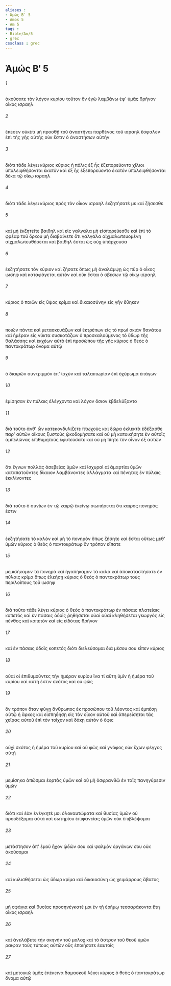```yaml
---
aliases : 
- Ἀμώς Βʹ 5
- Amos 5
- Am 5
tags : 
- Bible/Am/5
- grec
cssclass : grec
---
```


# Ἀμώς Βʹ 5

###### 1
ἀκούσατε τὸν λόγον κυρίου τοῦτον ὃν ἐγὼ λαμβάνω ἐφ' ὑμᾶς θρῆνον οἶκος ισραηλ
###### 2
ἔπεσεν οὐκέτι μὴ προσθῇ τοῦ ἀναστῆναι παρθένος τοῦ ισραηλ ἔσφαλεν ἐπὶ τῆς γῆς αὐτῆς οὐκ ἔστιν ὁ ἀναστήσων αὐτήν
###### 3
διότι τάδε λέγει κύριος κύριος ἡ πόλις ἐξ ἧς ἐξεπορεύοντο χίλιοι ὑπολειφθήσονται ἑκατόν καὶ ἐξ ἧς ἐξεπορεύοντο ἑκατόν ὑπολειφθήσονται δέκα τῷ οἴκῳ ισραηλ
###### 4
διότι τάδε λέγει κύριος πρὸς τὸν οἶκον ισραηλ ἐκζητήσατέ με καὶ ζήσεσθε
###### 5
καὶ μὴ ἐκζητεῖτε βαιθηλ καὶ εἰς γαλγαλα μὴ εἰσπορεύεσθε καὶ ἐπὶ τὸ φρέαρ τοῦ ὅρκου μὴ διαβαίνετε ὅτι γαλγαλα αἰχμαλωτευομένη αἰχμαλωτευθήσεται καὶ βαιθηλ ἔσται ὡς οὐχ ὑπάρχουσα
###### 6
ἐκζητήσατε τὸν κύριον καὶ ζήσατε ὅπως μὴ ἀναλάμψῃ ὡς πῦρ ὁ οἶκος ιωσηφ καὶ καταφάγεται αὐτόν καὶ οὐκ ἔσται ὁ σβέσων τῷ οἴκῳ ισραηλ
###### 7
κύριος ὁ ποιῶν εἰς ὕψος κρίμα καὶ δικαιοσύνην εἰς γῆν ἔθηκεν
###### 8
ποιῶν πάντα καὶ μετασκευάζων καὶ ἐκτρέπων εἰς τὸ πρωὶ σκιὰν θανάτου καὶ ἡμέραν εἰς νύκτα συσκοτάζων ὁ προσκαλούμενος τὸ ὕδωρ τῆς θαλάσσης καὶ ἐκχέων αὐτὸ ἐπὶ προσώπου τῆς γῆς κύριος ὁ θεὸς ὁ παντοκράτωρ ὄνομα αὐτῷ
###### 9
ὁ διαιρῶν συντριμμὸν ἐπ' ἰσχὺν καὶ ταλαιπωρίαν ἐπὶ ὀχύρωμα ἐπάγων
###### 10
ἐμίσησαν ἐν πύλαις ἐλέγχοντα καὶ λόγον ὅσιον ἐβδελύξαντο
###### 11
διὰ τοῦτο ἀνθ' ὧν κατεκονδυλίζετε πτωχοὺς καὶ δῶρα ἐκλεκτὰ ἐδέξασθε παρ' αὐτῶν οἴκους ξυστοὺς ᾠκοδομήσατε καὶ οὐ μὴ κατοικήσητε ἐν αὐτοῖς ἀμπελῶνας ἐπιθυμητοὺς ἐφυτεύσατε καὶ οὐ μὴ πίητε τὸν οἶνον ἐξ αὐτῶν
###### 12
ὅτι ἔγνων πολλὰς ἀσεβείας ὑμῶν καὶ ἰσχυραὶ αἱ ἁμαρτίαι ὑμῶν καταπατοῦντες δίκαιον λαμβάνοντες ἀλλάγματα καὶ πένητας ἐν πύλαις ἐκκλίνοντες
###### 13
διὰ τοῦτο ὁ συνίων ἐν τῷ καιρῷ ἐκείνῳ σιωπήσεται ὅτι καιρὸς πονηρός ἐστιν
###### 14
ἐκζητήσατε τὸ καλὸν καὶ μὴ τὸ πονηρόν ὅπως ζήσητε καὶ ἔσται οὕτως μεθ' ὑμῶν κύριος ὁ θεὸς ὁ παντοκράτωρ ὃν τρόπον εἴπατε
###### 15
μεμισήκαμεν τὰ πονηρὰ καὶ ἠγαπήκαμεν τὰ καλά καὶ ἀποκαταστήσατε ἐν πύλαις κρίμα ὅπως ἐλεήσῃ κύριος ὁ θεὸς ὁ παντοκράτωρ τοὺς περιλοίπους τοῦ ιωσηφ
###### 16
διὰ τοῦτο τάδε λέγει κύριος ὁ θεὸς ὁ παντοκράτωρ ἐν πάσαις πλατείαις κοπετός καὶ ἐν πάσαις ὁδοῖς ῥηθήσεται οὐαὶ οὐαί κληθήσεται γεωργὸς εἰς πένθος καὶ κοπετὸν καὶ εἰς εἰδότας θρῆνον
###### 17
καὶ ἐν πάσαις ὁδοῖς κοπετός διότι διελεύσομαι διὰ μέσου σου εἶπεν κύριος
###### 18
οὐαὶ οἱ ἐπιθυμοῦντες τὴν ἡμέραν κυρίου ἵνα τί αὕτη ὑμῖν ἡ ἡμέρα τοῦ κυρίου καὶ αὐτή ἐστιν σκότος καὶ οὐ φῶς
###### 19
ὃν τρόπον ὅταν φύγῃ ἄνθρωπος ἐκ προσώπου τοῦ λέοντος καὶ ἐμπέσῃ αὐτῷ ἡ ἄρκος καὶ εἰσπηδήσῃ εἰς τὸν οἶκον αὐτοῦ καὶ ἀπερείσηται τὰς χεῖρας αὐτοῦ ἐπὶ τὸν τοῖχον καὶ δάκῃ αὐτὸν ὁ ὄφις
###### 20
οὐχὶ σκότος ἡ ἡμέρα τοῦ κυρίου καὶ οὐ φῶς καὶ γνόφος οὐκ ἔχων φέγγος αὐτῇ
###### 21
μεμίσηκα ἀπῶσμαι ἑορτὰς ὑμῶν καὶ οὐ μὴ ὀσφρανθῶ ἐν ταῖς πανηγύρεσιν ὑμῶν
###### 22
διότι καὶ ἐὰν ἐνέγκητέ μοι ὁλοκαυτώματα καὶ θυσίας ὑμῶν οὐ προσδέξομαι αὐτά καὶ σωτηρίου ἐπιφανείας ὑμῶν οὐκ ἐπιβλέψομαι
###### 23
μετάστησον ἀπ' ἐμοῦ ἦχον ᾠδῶν σου καὶ ψαλμὸν ὀργάνων σου οὐκ ἀκούσομαι
###### 24
καὶ κυλισθήσεται ὡς ὕδωρ κρίμα καὶ δικαιοσύνη ὡς χειμάρρους ἄβατος
###### 25
μὴ σφάγια καὶ θυσίας προσηνέγκατέ μοι ἐν τῇ ἐρήμῳ τεσσαράκοντα ἔτη οἶκος ισραηλ
###### 26
καὶ ἀνελάβετε τὴν σκηνὴν τοῦ μολοχ καὶ τὸ ἄστρον τοῦ θεοῦ ὑμῶν ραιφαν τοὺς τύπους αὐτῶν οὓς ἐποιήσατε ἑαυτοῖς
###### 27
καὶ μετοικιῶ ὑμᾶς ἐπέκεινα δαμασκοῦ λέγει κύριος ὁ θεὸς ὁ παντοκράτωρ ὄνομα αὐτῷ
